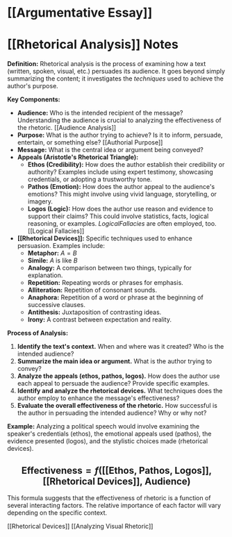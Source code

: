 # [[Argumentative Essay]]
# [[Rhetorical Analysis]] Notes

**Definition:** Rhetorical analysis is the process of examining how a text (written, spoken, visual, etc.) persuades its audience.  It goes beyond simply summarizing the content; it investigates the *techniques* used to achieve the author's purpose.

**Key Components:**

* **Audience:**  Who is the intended recipient of the message? Understanding the audience is crucial to analyzing the effectiveness of the rhetoric.  [[Audience Analysis]]
* **Purpose:** What is the author trying to achieve?  Is it to inform, persuade, entertain, or something else?  [[Authorial Purpose]]
* **Message:** What is the central idea or argument being conveyed?
* **Appeals (Aristotle's Rhetorical Triangle):**
    * **Ethos (Credibility):** How does the author establish their credibility or authority?  Examples include using expert testimony, showcasing credentials, or adopting a trustworthy tone.
    * **Pathos (Emotion):** How does the author appeal to the audience's emotions? This might involve using vivid language, storytelling, or imagery.
    * **Logos (Logic):** How does the author use reason and evidence to support their claims?  This could involve statistics, facts, logical reasoning, or examples. $Logical Fallacies$ are often employed, too. [[Logical Fallacies]]
* **[[Rhetorical Devices]]:** Specific techniques used to enhance persuasion. Examples include:
    * **Metaphor:** $A = B$
    * **Simile:** $A$ is like $B$
    * **Analogy:**  A comparison between two things, typically for explanation.
    * **Repetition:**  Repeating words or phrases for emphasis.
    * **Alliteration:** Repetition of consonant sounds.
    * **Anaphora:** Repetition of a word or phrase at the beginning of successive clauses.
    * **Antithesis:** Juxtaposition of contrasting ideas.
    * **Irony:**  A contrast between expectation and reality.


**Process of Analysis:**

1. **Identify the text's context.** When and where was it created? Who is the intended audience?
2. **Summarize the main idea or argument.** What is the author trying to convey?
3. **Analyze the appeals (ethos, pathos, logos).** How does the author use each appeal to persuade the audience? Provide specific examples.
4. **Identify and analyze the rhetorical devices.** What techniques does the author employ to enhance the message's effectiveness?
5. **Evaluate the overall effectiveness of the rhetoric.**  How successful is the author in persuading the intended audience? Why or why not?


**Example:**  Analyzing a political speech would involve examining the speaker's credentials (ethos), the emotional appeals used (pathos), the evidence presented (logos), and the stylistic choices made (rhetorical devices).


## $$ \text{Effectiveness} = f(\text{[[Ethos, Pathos, Logos]], [[Rhetorical Devices]], Audience}) $$

This formula suggests that the effectiveness of rhetoric is a function of several interacting factors.  The relative importance of each factor will vary depending on the specific context.

[[Rhetorical Devices]]
[[Analyzing Visual Rhetoric]]

